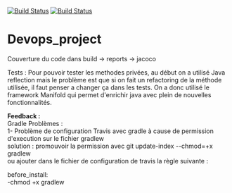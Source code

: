 [![Build Status](https://travis-ci.com/Th3CracKed/Devops_project.svg?token=Ua5Bde4zpdwh2oEzqAWq&branch=master)](https://travis-ci.com/Th3CracKed/Devops_project)
[![Build Status](	https://img.shields.io/github/license/:user/:repo.svg)](https://github.com/Th3CracKed/Devops_project/blob/master/LICENSE.txt)
# Devops_project
Couverture du code dans build -> reports -> jacoco 

Tests : 
Pour pouvoir tester les methodes privées, au début on a utilisé Java reflection mais le problème est que si on fait un refactoring de la méthode utilisée, il faut penser a changer ça dans les tests.
On a donc utilisé le framework Manifold qui permet d'enrichir java avec plein de nouvelles fonctionnalités.

**Feedback :**   
Gradle Problèmes :  
1- Problème de configuration Travis avec gradle à cause de permission d'execution sur le fichier gradlew   
solution :  promouvoir la permission avec git update-index --chmod=+x gradlew  
ou  ajouter dans le fichier de configuration de travis la règle suivante :

before_install:  
 -chmod +x gradlew
